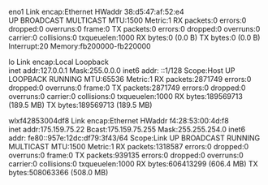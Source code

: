 eno1      Link encap:Ethernet  HWaddr 38:d5:47:af:52:e4  
          UP BROADCAST MULTICAST  MTU:1500  Metric:1
          RX packets:0 errors:0 dropped:0 overruns:0 frame:0
          TX packets:0 errors:0 dropped:0 overruns:0 carrier:0
          collisions:0 txqueuelen:1000 
          RX bytes:0 (0.0 B)  TX bytes:0 (0.0 B)
          Interrupt:20 Memory:fb200000-fb220000 

lo        Link encap:Local Loopback  
          inet addr:127.0.0.1  Mask:255.0.0.0
          inet6 addr: ::1/128 Scope:Host
          UP LOOPBACK RUNNING  MTU:65536  Metric:1
          RX packets:2871749 errors:0 dropped:0 overruns:0 frame:0
          TX packets:2871749 errors:0 dropped:0 overruns:0 carrier:0
          collisions:0 txqueuelen:1000 
          RX bytes:189569713 (189.5 MB)  TX bytes:189569713 (189.5 MB)

wlxf42853004df8 Link encap:Ethernet  HWaddr f4:28:53:00:4d:f8  
          inet addr:175.159.75.22  Bcast:175.159.75.255  Mask:255.255.254.0
          inet6 addr: fe80::957e:12dc:df79:3f43/64 Scope:Link
          UP BROADCAST RUNNING MULTICAST  MTU:1500  Metric:1
          RX packets:1318587 errors:0 dropped:0 overruns:0 frame:0
          TX packets:939135 errors:0 dropped:0 overruns:0 carrier:0
          collisions:0 txqueuelen:1000 
          RX bytes:606413299 (606.4 MB)  TX bytes:508063366 (508.0 MB)

